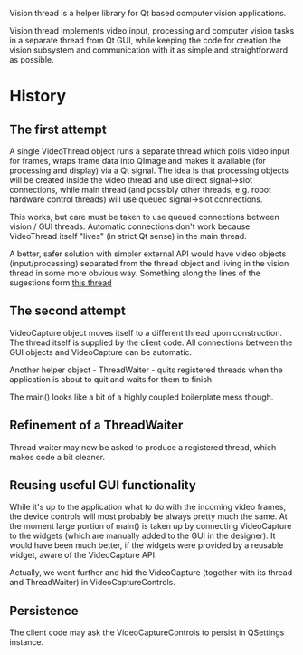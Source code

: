 Vision thread is a helper library for Qt based computer vision applications.

Vision thread implements video input, processing and computer vision tasks in a separate thread from Qt GUI, while
keeping the code for creation the vision subsystem and communication with it as simple and straightforward as possible.

# History

## The first attempt

A single VideoThread object runs a separate thread which polls video input for frames, wraps frame data into
QImage and makes it available (for processing and display) via a Qt signal. The idea is that processing objects will be
created inside the video thread and use direct signal->slot connections, while main thread (and possibly other threads,
e.g. robot hardware control threads) will use queued signal->slot connections.

This works, but care must be taken to use queued connections between vision / GUI threads. Automatic connections don't
work because VideoThread itself "lives" (in strict Qt sense) in the main thread.

A better, safer solution with simpler external API would have video objects (input/processing) separated from the
thread object and living in the vision thread in some more obvious way. Something along the lines of the sugestions
form [this thread](http://lists.trolltech.com/qt-interest/2007-09/thread00073-0.html)

## The second attempt

VideoCapture object moves itself to a different thread upon construction. The thread itself is supplied by the client
code. All connections between the GUI objects and VideoCapture can be automatic.

Another helper object - ThreadWaiter - quits registered threads when the application is about to quit and waits for
them to finish.

The main() looks like a bit of a highly coupled boilerplate mess though.

## Refinement of a ThreadWaiter

Thread waiter may now be asked to produce a registered thread, which makes code a bit cleaner.

## Reusing useful GUI functionality

While it's up to the application what to do with the incoming video frames, the device controls will most probably
be always pretty much the same. At the moment large portion of main() is taken up by connecting VideoCapture to the
widgets (which are manually added to the GUI in the designer). It would have been much better, if the widgets were
provided by a reusable widget, aware of the VideoCapture API.

Actually, we went further and hid the VideoCapture (together with its thread and ThreadWaiter) in VideoCaptureControls.

## Persistence

The client code may ask the VideoCaptureControls to persist in QSettings instance.

